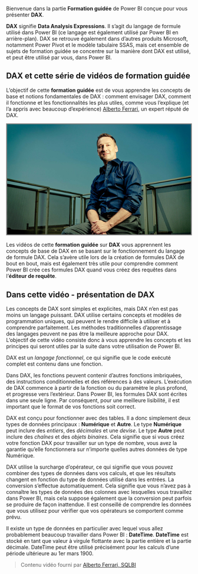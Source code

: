 Bienvenue dans la partie **Formation guidée** de Power BI conçue pour vous présenter **DAX**.

**DAX** signifie **Data Analysis Expressions**. Il s’agit du langage de formule utilisé dans Power BI (ce langage est également utilisé par Power BI en arrière-plan). DAX se retrouve également dans d’autres produits Microsoft, notamment Power Pivot et le modèle tabulaire SSAS, mais cet ensemble de sujets de formation guidée se concentre sur la manière dont DAX est utilisé, et peut être utilisé par vous, dans Power BI.

## <a name="dax-and-this-guided-learning-video-series"></a>DAX et cette série de vidéos de formation guidée
L’objectif de cette **formation guidée** est de vous apprendre les concepts de base et notions fondamentales de DAX : comment envisager DAX, comment il fonctionne et les fonctionnalités les plus utiles, comme vous l’explique (et l’a appris avec beaucoup d’expérience) [Alberto Ferrari](http://www.sqlbi.com/learning-dax/?utm_source=powerbi&utm_medium=marketing&utm_campaign=after-summit), un expert réputé de DAX.

![](media/7-1-intro-to-dax/intro_dax_6_alberto_ferrari.png)

Les vidéos de cette **formation guidée** sur **DAX** vous apprennent les concepts de base de DAX en se basant sur le fonctionnement du langage de formule DAX. Cela s’avère utile lors de la création de formules DAX de bout en bout, mais est également très utile pour comprendre comment Power BI crée ces formules DAX quand vous créez des requêtes dans l’**éditeur de requête**.

## <a name="in-this-video---introduction-to-dax"></a>Dans cette vidéo - présentation de DAX
Les concepts de DAX sont simples et explicites, mais DAX n’en est pas moins un langage puissant. DAX utilise certains concepts et modèles de programmation uniques, qui peuvent le rendre difficile à utiliser et à comprendre parfaitement. Les méthodes traditionnelles d’apprentissage des langages peuvent ne pas être la meilleure approche pour DAX. L’objectif de cette vidéo consiste donc à vous apprendre les concepts et les principes qui seront utiles par la suite dans votre utilisation de Power BI.

DAX est un *langage fonctionnel*, ce qui signifie que le code exécuté complet est contenu dans une fonction.

Dans DAX, les fonctions peuvent contenir d’autres fonctions imbriquées, des instructions conditionnelles et des références à des valeurs. L’exécution de DAX commence à partir de la fonction ou du paramètre le plus profond, et progresse vers l’extérieur. Dans Power BI, les formules DAX sont écrites dans une seule ligne. Par conséquent, pour une meilleure lisibilité, il est important que le format de vos fonctions soit correct.

DAX est conçu pour fonctionner avec des tables. Il a donc simplement deux types de données principaux : **Numérique** et **Autre**. Le type **Numérique** peut inclure des *entiers*, des *décimales* et une *devise*. Le type **Autre** peut inclure des *chaînes* et des *objets binaires*. Cela signifie que si vous créez votre fonction DAX pour travailler sur un type de nombre, vous avez la garantie qu’elle fonctionnera sur n’importe quelles autres données de type Numérique.

DAX utilise la surcharge d’opérateur, ce qui signifie que vous pouvez combiner des types de données dans vos calculs, et que les résultats changent en fonction du type de données utilisé dans les entrées. La conversion s’effectue automatiquement. Cela signifie que vous n’avez pas à connaître les types de données des colonnes avec lesquelles vous travaillez dans Power BI, mais cela suppose également que la conversion peut parfois se produire de façon inattendue. Il est conseillé de comprendre les données que vous utilisez pour vérifier que vos opérateurs se comportent comme prévu.

Il existe un type de données en particulier avec lequel vous allez probablement beaucoup travailler dans Power BI : **DateTime**. **DateTime** est stocké en tant que valeur à virgule flottante avec la partie entière et la partie décimale. DateTime peut être utilisé précisément pour les calculs d’une période ultérieure au 1er mars 1900.

> Contenu vidéo fourni par [Alberto Ferrari, SQLBI](http://www.sqlbi.com/learning-dax/?utm_source=powerbi&utm_medium=marketing&utm_campaign=after-summit)
> 
> 


